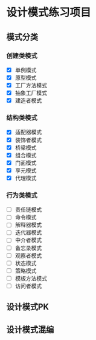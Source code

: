 # 设计模式练习项目

## 模式分类

### 创建类模式

+ [X] 单例模式
+ [X] 原型模式
+ [X] 工厂方法模式
+ [X] 抽象工厂模式
+ [X] 建造者模式

### 结构类模式

+ [X] 适配器模式
+ [X] 装饰者模式
+ [X] 桥梁模式
+ [X] 组合模式
+ [X] 门面模式
+ [X] 享元模式
+ [X] 代理模式

### 行为类模式

+ [ ] 责任链模式
+ [ ] 命令模式
+ [ ] 解释器模式
+ [ ] 迭代器模式
+ [ ] 中介者模式
+ [ ] 备忘录模式
+ [ ] 观察者模式
+ [ ] 状态模式
+ [ ] 策略模式
+ [ ] 模板方法模式
+ [ ] 访问者模式

## 设计模式PK

## 设计模式混编
